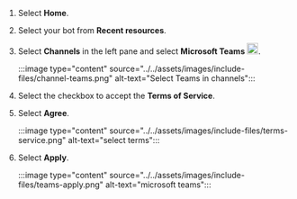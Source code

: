 
1. Select **Home**.

1. Select your bot from **Recent resources**.

1. Select **Channels** in the left pane and select **Microsoft Teams** <img src="./assets/images/include-files/teamsicon.png" alt="Teams icon" width="20"/>.

    :::image type="content" source="../../assets/images/include-files/channel-teams.png" alt-text="Select Teams in channels":::

1. Select the checkbox to accept the **Terms of Service**.

1. Select **Agree**.

    :::image type="content" source="../../assets/images/include-files/terms-service.png" alt-text="select terms":::

1. Select **Apply**.

    :::image type="content" source="../../assets/images/include-files/teams-apply.png" alt-text="microsoft teams":::